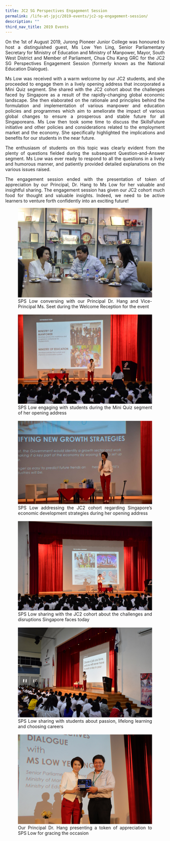 ```yaml
---
title: JC2 SG Perspectives Engagement Session
permalink: /life-at-jpjc/2019-events/jc2-sg-engagement-session/
description: ""
third_nav_title: 2019 Events
---
```

<div align=justify>

<p>
On the 1st of August 2019, Jurong Pioneer Junior College was honoured to host a distinguished guest, Ms Low Yen Ling, Senior Parliamentary Secretary for Ministry of Education and Ministry of Manpower, Mayor, South West District and Member of Parliament, Chua Chu Kang GRC for the JC2 SG Perspectives Engagement Session (formerly known as the National Education Dialogue).</p>

<p>
Ms Low was received with a warm welcome by our JC2 students, and she proceeded to engage them in a lively opening address that incorporated a Mini Quiz segment. She shared with the JC2 cohort about the challenges faced by Singapore as a result of the rapidly-changing global economic landscape. She then elaborated on the rationale and principles behind the formulation and implementation of various manpower and education policies and programmes which aim to ameliorate the impact of various global changes to ensure a prosperous and stable future for all Singaporeans. Ms Low then took some time to discuss the SkillsFuture initiative and other policies and considerations related to the employment market and the economy. She specifically highlighted the implications and benefits for our students in the near future.</p>

<p>
The enthusiasm of students on this topic was clearly evident from the plenty of questions fielded during the subsequent Question-and-Answer segment. Ms Low was ever ready to respond to all the questions in a lively and humorous manner, and patiently provided detailed explanations on the various issues raised.</p>

<p>
The engagement session ended with the presentation of token of appreciation by our Principal, Dr. Hang to Ms Low for her valuable and insightful sharing. The engagement session has given our JC2 cohort much food for thought and valuable insights. Indeed, we need to be active learners to venture forth confidently into an exciting future!</p>

<figure>
<img src="/images/jc2%20engagement%201.jpg">
<figcaption>SPS Low conversing with our Principal Dr. Hang and Vice-Principal Ms. Seet during the Welcome Reception for the event</figcaption><br>

<img src="/images/jc2%20engagement%202.jpg">
<figcaption>SPS Low engaging with students during the Mini Quiz segment of her opening address</figcaption><br>

<img src="/images/jc2%20engagement%203.jpg">
<figcaption>SPS Low addressing the JC2 cohort regarding Singapore’s economic development strategies during her opening address</figcaption><br>

<img src="/images/jc2%20engagement%204.jpg">
<figcaption>SPS Low sharing with the JC2 cohort about the challenges and disruptions Singapore faces today</figcaption><br>

<img src="/images/jc2%20engagement%205.jpg">
<figcaption>SPS Low sharing with students about passion, lifelong learning and choosing careers</figcaption><br>

<img src="/images/jc2%20engagement%206.jpg">
<figcaption>Our Principal Dr. Hang presenting a token of appreciation to SPS Low for gracing the occasion</figcaption>
</figure>